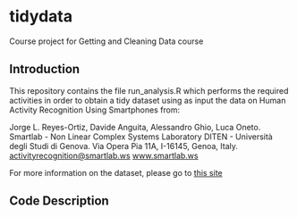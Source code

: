 # tidydata
Course project for Getting and Cleaning Data course

## Introduction

This repository contains the file run_analysis.R which performs the required activities in order to obtain a tidy dataset using as input the data on Human Activity Recognition Using Smartphones from:

Jorge L. Reyes-Ortiz, Davide Anguita, Alessandro Ghio, Luca Oneto.
Smartlab - Non Linear Complex Systems Laboratory
DITEN - Università degli Studi di Genova.
Via Opera Pia 11A, I-16145, Genoa, Italy.
activityrecognition@smartlab.ws
www.smartlab.ws

For more information on the dataset, please go to [this site](http://archive.ics.uci.edu/ml/datasets/Human+Activity+Recognition+Using+Smartphones#)

## Code Description


